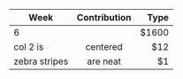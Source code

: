 |     Week      | Contribution  | Type  |
| ------------- |:-------------:| -----:|
|       6       |  | $1600 |
| col 2 is      | centered      |   $12 |
| zebra stripes | are neat      |    $1 |
